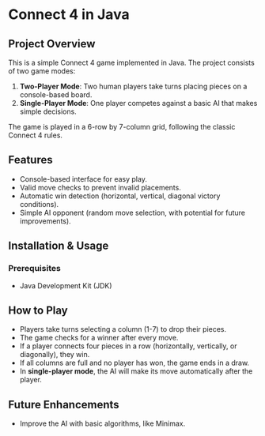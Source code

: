 # Connect 4 in Java

## Project Overview
This is a simple Connect 4 game implemented in Java. The project consists of two game modes:
1. **Two-Player Mode**: Two human players take turns placing pieces on a console-based board.
2. **Single-Player Mode**: One player competes against a basic AI that makes simple decisions.

The game is played in a 6-row by 7-column grid, following the classic Connect 4 rules.

## Features
- Console-based interface for easy play.
- Valid move checks to prevent invalid placements.
- Automatic win detection (horizontal, vertical, diagonal victory conditions).
- Simple AI opponent (random move selection, with potential for future improvements).

## Installation & Usage
### Prerequisites
- Java Development Kit (JDK)

## How to Play
- Players take turns selecting a column (1-7) to drop their pieces.
- The game checks for a winner after every move.
- If a player connects four pieces in a row (horizontally, vertically, or diagonally), they win.
- If all columns are full and no player has won, the game ends in a draw.
- In **single-player mode**, the AI will make its move automatically after the player.

## Future Enhancements
- Improve the AI with basic algorithms, like Minimax.
